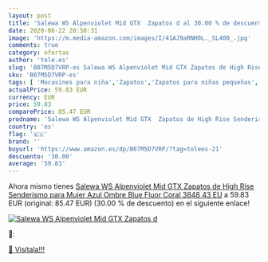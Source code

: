 ```yaml
---
layout: post
title: 'Salewa WS Alpenviolet Mid GTX  Zapatos d al 30.00 % de descuento'
date: 2020-06-22 20:50:31
image: 'https://m.media-amazon.com/images/I/41AJ9aRNH0L._SL400_.jpg'
comments: true
category: ofertas
author: 'tole.es'
slug: 'B07M5D7VRP-es Salewa WS Alpenviolet Mid GTX Zapatos de High Rise...'
sku: 'B07M5D7VRP-es'
tags: [ 'Mocasines para niña','Zapatos','Zapatos para niñas pequeñas','Zapatos y complementos','zapatos', ]
actualPrice: 59.83 EUR
currency: EUR
price: 59.83
comparePrice: 85.47 EUR
prodname: 'Salewa WS Alpenviolet Mid GTX  Zapatos de High Rise Senderismo para Mujer  Azul Ombre Blue Fluor Coral 3848  43 EU'
country: 'es'
flag: '🇪🇸'
brand: ''
buyurl: 'https://www.amazon.es/dp/B07M5D7VRP/?tag=tolees-21'
descuento: '30.00'
average: '59.83'
---
```


Ahora mismo tienes [Salewa WS Alpenviolet Mid GTX  Zapatos de High Rise Senderismo para Mujer  Azul Ombre Blue Fluor Coral 3848  43 EU](https://www.amazon.es/dp/B07M5D7VRP/?tag=tolees-21) a 59.83 EUR (original: 85.47 EUR) (30.00 %  de descuento) en el siguiente enlace!

[![Salewa WS Alpenviolet Mid GTX  Zapatos d](https://m.media-amazon.com/images/I/41AJ9aRNH0L._SL400_.jpg)](https://www.amazon.es/dp/B07M5D7VRP/?tag=tolees-21)

🔎:


[🛒 Visítala!!!](https://www.amazon.es/dp/B07M5D7VRP/?tag=tolees-21)
